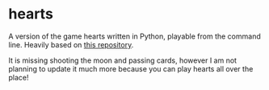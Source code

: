 # hearts
A version of the game hearts written in Python, playable from the command line. 
Heavily based on [this repository](https://github.com/devonwasson/Hearts).

It is missing shooting the moon and passing cards, however I am not planning to update it much more because you can play hearts all over the place!